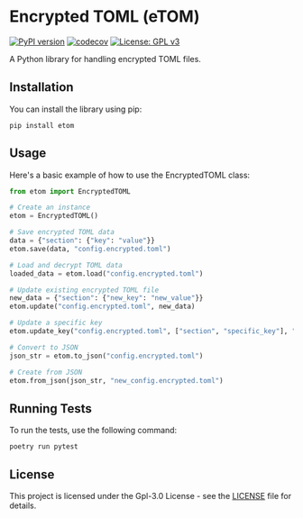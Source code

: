 # Encrypted TOML (eTOM)

[![PyPI version](https://badge.fury.io/py/etom.svg)](https://badge.fury.io/py/etom)
[![codecov](https://codecov.io/gh/andrewp-as-is/etom/branch/master/graph/badge.svg)](https://codecov.io/gh/andrewp-as-is/etom)
[![License: GPL v3](https://img.shields.io/badge/License-GPLv3-blue.svg)](https://www.gnu.org/licenses/gpl-3.0)

A Python library for handling encrypted TOML files.

## Installation

You can install the library using pip:

```
pip install etom
```

## Usage

Here's a basic example of how to use the EncryptedTOML class:

```python
from etom import EncryptedTOML

# Create an instance
etom = EncryptedTOML()

# Save encrypted TOML data
data = {"section": {"key": "value"}}
etom.save(data, "config.encrypted.toml")

# Load and decrypt TOML data
loaded_data = etom.load("config.encrypted.toml")

# Update existing encrypted TOML file
new_data = {"section": {"new_key": "new_value"}}
etom.update("config.encrypted.toml", new_data)

# Update a specific key
etom.update_key("config.encrypted.toml", ["section", "specific_key"], "specific_value")

# Convert to JSON
json_str = etom.to_json("config.encrypted.toml")

# Create from JSON
etom.from_json(json_str, "new_config.encrypted.toml")
```

## Running Tests

To run the tests, use the following command:

```
poetry run pytest
```

## License

This project is licensed under the Gpl-3.0 License - see the [LICENSE](LICENSE) file for details.
```

